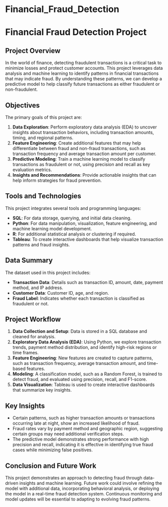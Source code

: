 # Financial_Fraud_Detection

# Financial Fraud Detection Project

## Project Overview

In the world of finance, detecting fraudulent transactions is a critical task to minimize losses and protect customer accounts. This project leverages data analysis and machine learning to identify patterns in financial transactions that may indicate fraud. By understanding these patterns, we can develop a predictive model to help classify future transactions as either fraudulent or non-fraudulent.

## Objectives

The primary goals of this project are:
1. **Data Exploration**: Perform exploratory data analysis (EDA) to uncover insights about transaction behaviors, including transaction amounts, timing, and regional patterns.
2. **Feature Engineering**: Create additional features that may help differentiate between fraud and non-fraud transactions, such as transaction frequency and average transaction amount per customer.
3. **Predictive Modeling**: Train a machine learning model to classify transactions as fraudulent or not, using precision and recall as key evaluation metrics.
4. **Insights and Recommendations**: Provide actionable insights that can help inform strategies for fraud prevention.

## Tools and Technologies

This project integrates several tools and programming languages:
- **SQL**: For data storage, querying, and initial data cleaning.
- **Python**: For data manipulation, visualization, feature engineering, and machine learning model development.
- **R**: For additional statistical analysis or clustering if required.
- **Tableau**: To create interactive dashboards that help visualize transaction patterns and fraud insights.

## Data Summary

The dataset used in this project includes:
- **Transaction Data**: Details such as transaction ID, amount, date, payment method, and IP address.
- **Customer Data**: Customer ID, age, and region.
- **Fraud Label**: Indicates whether each transaction is classified as fraudulent or not.

## Project Workflow

1. **Data Collection and Setup**: Data is stored in a SQL database and cleaned for analysis.
2. **Exploratory Data Analysis (EDA)**: Using Python, we explore transaction trends, payment method distribution, and identify high-risk regions or time frames.
3. **Feature Engineering**: New features are created to capture patterns, such as transaction frequency, average transaction amount, and time-based features.
4. **Modeling**: A classification model, such as a Random Forest, is trained to detect fraud, and evaluated using precision, recall, and F1-score.
5. **Data Visualization**: Tableau is used to create interactive dashboards that summarize key insights.

## Key Insights

- Certain patterns, such as higher transaction amounts or transactions occurring late at night, show an increased likelihood of fraud.
- Fraud rates vary by payment method and geographic region, suggesting certain groups may need additional verification steps.
- The predictive model demonstrates strong performance with high precision and recall, indicating it is effective in identifying true fraud cases while minimizing false positives.

## Conclusion and Future Work

This project demonstrates an approach to detecting fraud through data-driven insights and machine learning. Future work could involve refining the model with additional data, incorporating behavioral analysis, or deploying the model in a real-time fraud detection system. Continuous monitoring and model updates will be essential to adapting to evolving fraud patterns.
